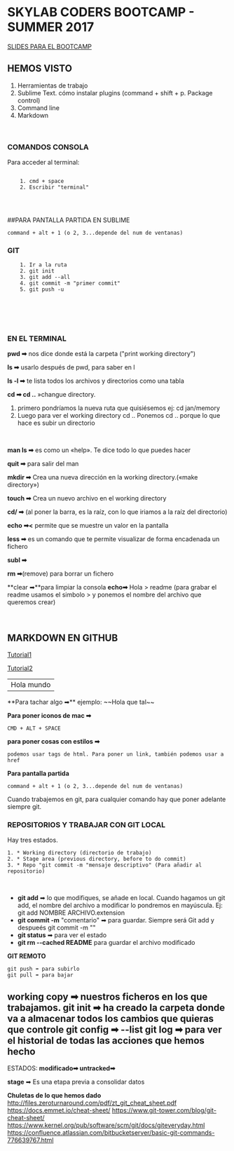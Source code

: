 <h1>SKYLAB CODERS BOOTCAMP - SUMMER 2017</h1>

<a href="https://skylabcoders.github.io/bootcamp-julio2017/">SLIDES PARA EL BOOTCAMP</a>





<h2>HEMOS VISTO</h2>

<ol>
<li> Herramientas de trabajo</li>
<li> Sublime Text. cómo instalar plugins (command + shift + p. Package control)</li>
<li> Command line</li>
<li> Markdown</li>
</ol>
<br>


<h3>COMANDOS CONSOLA</h3> 

Para acceder al terminal:
```
    
    1. cmd + space
    2. Escribir "terminal"
    
```

<br>

##PARA PANTALLA PARTIDA EN SUBLIME
```
command + alt + 1 (o 2, 3...depende del num de ventanas)
```


<h3>GIT</h3>


```
    1. Ir a la ruta
    2. git init
    3. git add --all
    4. git commit -m "primer commit"
    5. git push -u
```
<br>
<br>
<br>




## <h3>EN EL TERMINAL</h3>


**pwd    ➡** nos dice donde está la carpeta ("print working directory")

**ls     ➡** usarlo después de pwd, para saber en l

**ls -l  ➡** te lista todos los archivos y directorios como una tabla 

**cd ➡ cd ..** »changue directory. 
<ol>
    <li>primero pondríamos la nueva ruta que quisiésemos
ej: cd jan/memory</li>
    <li>Luego para ver el working directory 
cd ..
Ponemos cd .. porque lo que hace es subir un directorio </li>
</ol> 
<br>

**man ls ➡** es como un «help». Te dice todo lo que puedes hacer

**quit ➡** para salir del man

**mkdir ➡** Crea una nueva dirección en la working directory.(«make directory»)

**touch ➡** Crea un nuevo archivo en el working directory

**cd/ ➡** (al poner la barra, es la raíz, con lo que iriamos a la raíz del directorio)

**echo ➡<** permite que se muestre un valor en la pantalla

**less ➡** es un comando que te permite visualizar de forma encadenada un fichero

**subl ➡**

**rm ➡**(remove) para borrar un fichero

**clear ➡**para limpiar la consola
**echo➡** Hola > readme  (para grabar el readme usamos el simbolo > y ponemos el nombre del archivo que queremos crear)

<br>

<h2>MARKDOWN EN GITHUB</h2>
<a href="https://guides.github.com/features/mastering-markdown/">Tutorial1</a>

<a href="https://guides.github.com/features/mastering-markdown/">Tutorial2</a>
<table><td>Hola mundo</td></table>
**Para tachar algo ➡** ejemplo: 
~~Hola que tal~~




**Para poner iconos de mac ➡**
```
CMD + ALT + SPACE 
```

**para poner cosas con estilos ➡** 
```
podemos usar tags de html. Para poner un link, también podemos usar a href

```

**Para pantalla partida** 
```
command + alt + 1 (o 2, 3...depende del num de ventanas)
```

Cuando trabajemos en git, para cualquier comando hay que poner adelante siempre git.
<br>

### REPOSITORIOS Y TRABAJAR CON GIT LOCAL
Hay tres estados.
```
1. * Working directory (directorio de trabajo)
2. * Stage area (previous directory, before to do commit)
3. * Repo "git commit -m "mensaje descriptivo" (Para añadir al repositorio)
```
<br>

<ul>
    <li><strong>git add</strong> ➡ lo que modifiques, se añade en local. Cuando hagamos un git add, el nombre del archivo a modificar lo pondremos en mayúscula. 
    Ej: git add NOMBRE ARCHIVO.extension</li>
    <li><strong>git commit -m</strong>  "comentario" ➡ para guardar. Siempre será Git add y despueés git commit -m ""
    </li>
    <li><strong>git status</strong> ➡ para ver el estado</li>
    <li><strong>git rm --cached README</strong> para guardar el archivo modificado</li>
</ul>


**GIT REMOTO**
```
git push ➡ para subirlo
git pull ➡ para bajar
```


<strong>working copy</strong> ➡ nuestros ficheros en los que trabajamos.
<strong>git init</strong> ➡ ha creado la carpeta donde va a almacenar todos los cambios que quieras que controle
<strong>git config</strong> ➡ --list
<strong>git log</strong> ➡ para ver el historial de todas las acciones que hemos hecho
-------
ESTADOS: 
<strong>modificado➡ </strong>
<strong>untracked➡</strong>



<strong>stage</strong> ➡ Es una etapa previa a consolidar datos




**Chuletas de lo que hemos dado**
http://files.zeroturnaround.com/pdf/zt_git_cheat_sheet.pdf
https://docs.emmet.io/cheat-sheet/
https://www.git-tower.com/blog/git-cheat-sheet/
https://www.kernel.org/pub/software/scm/git/docs/giteveryday.html
https://confluence.atlassian.com/bitbucketserver/basic-git-commands-776639767.html


